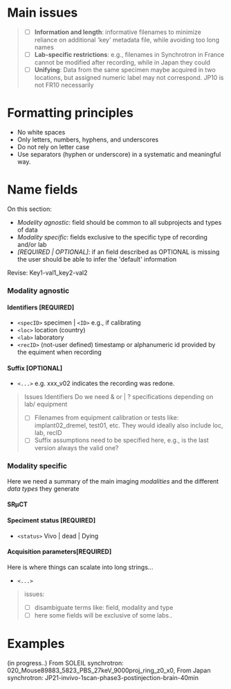 # Main issues
> 
> - [ ] **Information and length**: informative filenames to minimize reliance on additional 'key' metadata file, while avoiding too long names 
> - [ ] **Lab-specific restrictions**:  e.g., filenames in Synchrotron in France cannot be modified after recording, while in Japan they could 
> - [ ] **Unifying**: Data from the same specimen maybe acquired in two locations, but assigned numeric label may not correspond. JP10 is not FR10 necessarily

# Formatting principles
- No white spaces
- Only letters, numbers, hyphens, and underscores
- Do not rely on letter case 
- Use separators (hyphen or underscore) in a systematic and meaningful way.
  
# Name fields 
On this section:

- *Modelity agnostic*: field should be common to all subprojects and types of data
- *Modality specific*: fields exclusive to the specific type of recording and/or lab
- *[REQUIRED | OPTIONAL]*: if an field described as OPTIONAL is missing the user should be able to infer the 'default' information

Revise: Key1-val1_key2-val2

### Modality agnostic  
#### Identifiers [REQUIRED]
 - `<specID>` specimen | `<ID>` e.g., if calibrating
 - `<loc>` location (country)
 - `<lab>` laboratory 
 - `<recID>` (not-user defined) timestamp or alphanumeric id provided by the equiment when recording 
#### Suffix [OPTIONAL]
- ``<...>`` e.g. xxx_v02 indicates the recording was redone. 

> Issues
>  Identifiers Do we need <loc> & <lab> or <loc> | <lab> ? 
>  <recID> specifications depending on lab/ equipment
> - [ ] Filenames from equipment calibration or tests like: implant02_dremel, test01, etc. They would ideally also include loc, lab, recID 
> - [ ] Suffix assumptions need to be specified here, e.g., is the last version always the valid one? 
 
### Modality specific
Here we need a summary of the main imaging *modalities* and the different *data types* they generate 

#### SRµCT
#### Speciment status [REQUIRED]
- ``<status>`` Vivo | dead | Dying 
#### Acquisition parameters[REQUIRED] 
Here is where things can scalate into long strings...
- ``<...>``
 > issues: 
 > - [ ]  disambiguate terms like: field, modality and type 
 > - [ ] here some fields will be exclusive of some labs..

# Examples
(in progress..)
From SOLEIL synchrotron: 020_Mouse89883_5823_PBS_27keV_9000proj_ring_z0_x0, 
From Japan synchrotron: JP21-invivo-1scan-phase3-postinjection-brain-40min

